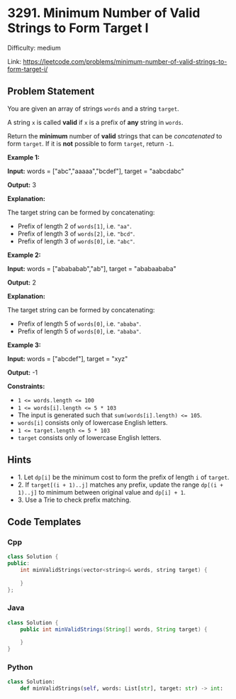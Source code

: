 # 3291. Minimum Number of Valid Strings to Form Target I

Difficulty: medium

Link: https://leetcode.com/problems/minimum-number-of-valid-strings-to-form-target-i/

## Problem Statement

You are given an array of strings `words` and a string `target`.

A string `x` is called **valid** if `x` is a prefix of **any** string in `words`.

Return the **minimum** number of **valid** strings that can be *concatenated* to form `target`. If it is **not** possible to form `target`, return `-1`.

**Example 1:**

**Input:** words \= \["abc","aaaaa","bcdef"], target \= "aabcdabc"

**Output:** 3

**Explanation:**

The target string can be formed by concatenating:

* Prefix of length 2 of `words[1]`, i.e. `"aa"`.
* Prefix of length 3 of `words[2]`, i.e. `"bcd"`.
* Prefix of length 3 of `words[0]`, i.e. `"abc"`.

**Example 2:**

**Input:** words \= \["abababab","ab"], target \= "ababaababa"

**Output:** 2

**Explanation:**

The target string can be formed by concatenating:

* Prefix of length 5 of `words[0]`, i.e. `"ababa"`.
* Prefix of length 5 of `words[0]`, i.e. `"ababa"`.

**Example 3:**

**Input:** words \= \["abcdef"], target \= "xyz"

**Output:** \-1

**Constraints:**

* `1 <= words.length <= 100`
* `1 <= words[i].length <= 5 * 103`
* The input is generated such that `sum(words[i].length) <= 105`.
* `words[i]` consists only of lowercase English letters.
* `1 <= target.length <= 5 * 103`
* `target` consists only of lowercase English letters.

## Hints

- 1\. Let `dp[i]` be the minimum cost to form the prefix of length `i` of `target`.
- 2\. If `target[(i + 1)..j]` matches any prefix, update the range `dp[(i + 1)..j]` to minimum between original value and `dp[i] + 1`.
- 3\. Use a Trie to check prefix matching.

## Code Templates

### Cpp
```cpp
class Solution {
public:
    int minValidStrings(vector<string>& words, string target) {
        
    }
};
```

### Java
```java
class Solution {
    public int minValidStrings(String[] words, String target) {
        
    }
}
```

### Python
```python
class Solution:
    def minValidStrings(self, words: List[str], target: str) -> int:
        
```

